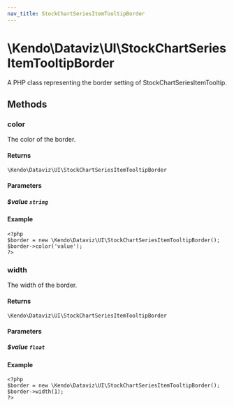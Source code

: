 ```yaml
---
nav_title: StockChartSeriesItemTooltipBorder
---
```


# \Kendo\Dataviz\UI\StockChartSeriesItemTooltipBorder

A PHP class representing the border setting of StockChartSeriesItemTooltip.


## Methods

### color
The color of the border.

#### Returns
`\Kendo\Dataviz\UI\StockChartSeriesItemTooltipBorder`

#### Parameters

##### $value `string`



#### Example 
    <?php
    $border = new \Kendo\Dataviz\UI\StockChartSeriesItemTooltipBorder();
    $border->color('value');
    ?>

### width
The width of the border.

#### Returns
`\Kendo\Dataviz\UI\StockChartSeriesItemTooltipBorder`

#### Parameters

##### $value `float`



#### Example 
    <?php
    $border = new \Kendo\Dataviz\UI\StockChartSeriesItemTooltipBorder();
    $border->width(1);
    ?>

